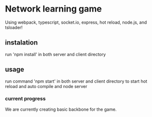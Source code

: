 # Network learning game
Using webpack, typescript, socket.io, express, hot reload, node.js, and tsloader!

## instalation

run 'npm install' in both server and client directory

## usage
run command 'npm start' in both server and client directory to start hot reload and auto compile and node server

### current progress

We are currently creating basic backbone for the game.